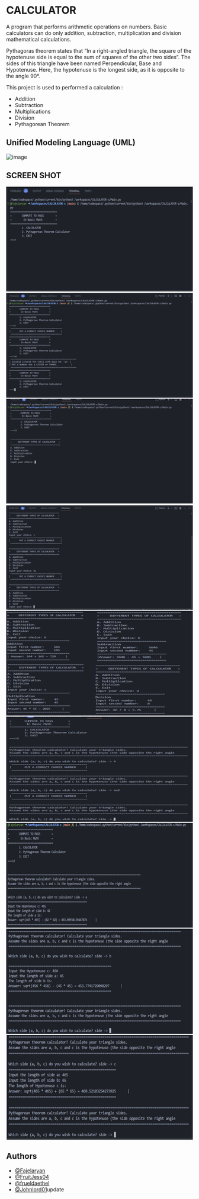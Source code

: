 # CALCULATOR

A program that performs arithmetic operations on numbers. Basic calculators can do only addition, subtraction, multiplication and division mathematical calculations.

Pythagoras theorem states that “In a right-angled triangle, the square of the hypotenuse side is equal to the sum of squares of the other two sides“. The sides of this triangle have been named Perpendicular, Base and Hypotenuse. Here, the hypotenuse is the longest side, as it is opposite to the angle 90°.


This project is used to performed a calculation :
- Addition
- Subtraction
- Multiplications
- Division
- Pythagorean Theorem


##  Unified Modeling Language (UML)
![image](https://user-images.githubusercontent.com/113867832/206728466-cc5eb5da-8a42-4788-883a-87b254c958b0.PNG)

## SCREEN SHOT
![Slide1](ScreenShot/Slide1.PNG)
![Slide2](ScreenShot/Slide2.PNG)
![Slide3](ScreenShot/Slide3.PNG)
![Slide4](ScreenShot/Slide4.PNG)
![Slide5](ScreenShot/Slide5.PNG)
![Slide6](ScreenShot/Slide6.PNG)
![Slide7](ScreenShot/Slide7.PNG)
![Slide8](ScreenShot/Slide8.PNG)
![Slide9](ScreenShot/Slide9.PNG)


## Authors

- [@Fajelaryan](https://github.com/Fajelaryan)
- [@FruitJess04](https://github.com/FruitJess04)
- [@frueldaethel](https://github.com/frueldaethel)
- [@Johnlord01](https://github.com/Johnlord01)update



